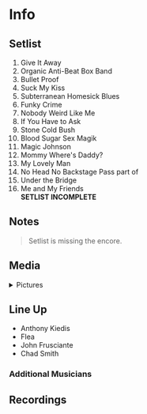 # Info

## Setlist

1. Give It Away
2. Organic Anti-Beat Box Band
3. Bullet Proof
4. Suck My Kiss
5. Subterranean Homesick Blues
6. Funky Crime
7. Nobody Weird Like Me
8. If You Have to Ask
9. Stone Cold Bush
10. Blood Sugar Sex Magik
11. Magic Johnson
12. Mommy Where's Daddy?
13. My Lovely Man
14. No Head No Backstage Pass part of
15. Under the Bridge
16. Me and My Friends
<br> **SETLIST INCOMPLETE**

## Notes

> Setlist is missing the encore.

## Media 

<details>
  <summary>Pictures</summary>
  <!--<img alt="Setlist" title="Setlist" src="_.jpg" height="200" />
  <img alt="Clipping" title="Clipping" src="_.jpg" height="200" />
  <img alt="Flyer" title="Flyer" src="_.jpg" height="200" />-->
</details>

## Line Up

* Anthony Kiedis
* Flea
* John Frusciante
* Chad Smith

### Additional Musicians

## Recordings
